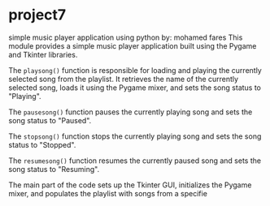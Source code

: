 # project7
simple music player application using python 
by: mohamed fares
This module provides a simple music player application built using the Pygame and Tkinter libraries.

The `playsong()` function is responsible for loading and playing the currently selected song from the playlist. 
It retrieves the name of the currently selected song, loads it using the Pygame mixer, and sets the song status to "Playing".

The `pausesong()` function pauses the currently playing song and sets the song status to "Paused".

The `stopsong()` function stops the currently playing song and sets the song status to "Stopped".

The `resumesong()` function resumes the currently paused song and sets the song status to "Resuming".

The main part of the code sets up the Tkinter GUI, initializes the Pygame mixer, and populates the playlist with songs from a specifie
